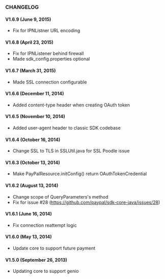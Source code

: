 ### CHANGELOG
#### V1.6.9 (June 9, 2015)

   * Fix for IPNListner URL encoding

#### V1.6.8 (April 23, 2015)

   * Fix for IPNListener behind firewall
   * Made sdk_config.properties optional
   
#### V1.6.7 (March 31, 2015)

   * Made SSL connection configurable

#### V1.6.6 (December 11, 2014)

   * Added content-type header when creating OAuth token

#### V1.6.5 (November 10, 2014)

   * Added user-agent header to classic SDK codebase

#### V1.6.4 (October 16, 2014)

   * Change SSL to TLS in SSLUtil.java for SSL Poodle issue

#### V1.6.3 (October 13, 2014)

   * Make PayPalResource.initConfig() return OAuthTokenCredential

#### V1.6.2 (August 13, 2014)

   * Change scope of QueryParameters's method
   * Fix for issue #28 (https://github.com/paypal/sdk-core-java/issues/28)

#### V1.6.1 (June 16, 2014)

   * Fix connection reattempt logic

#### V1.6.0 (May 13, 2014)

   * Update core to support future payment

#### V1.5.0 (September 26, 2013)

   * Updating core to support genio
